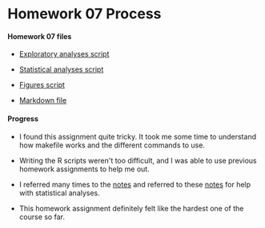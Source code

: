 Homework 07 Process
================

#### Homework 07 files

-   [Exploratory analyses script](https://github.com/cheungamanda/STAT547-hw-cheung-amanda/blob/master/hw07/gap_exploratory.R)

-   [Statistical analyses script](https://github.com/cheungamanda/STAT547-hw-cheung-amanda/blob/master/hw07/gap_statistical.R)

-   [Figures script](https://github.com/cheungamanda/STAT547-hw-cheung-amanda/blob/master/hw07/gap_figures.R)

-   [Markdown file](https://github.com/cheungamanda/STAT547-hw-cheung-amanda/blob/master/hw07/hw07_automating-pipelines.md)

#### Progress

-   I found this assignment quite tricky. It took me some time to understand how makefile works and the different commands to use.

-   Writing the R scripts weren't too difficult, and I was able to use previous homework assignments to help me out.

-   I referred many times to the [notes](http://stat545.com/hw07_automation.html) and referred to these [notes](http://stat545.com/block012_function-regress-lifeexp-on-year.html) for help with statistical analyses.

-   This homework assignment definitely felt like the hardest one of the course so far.
